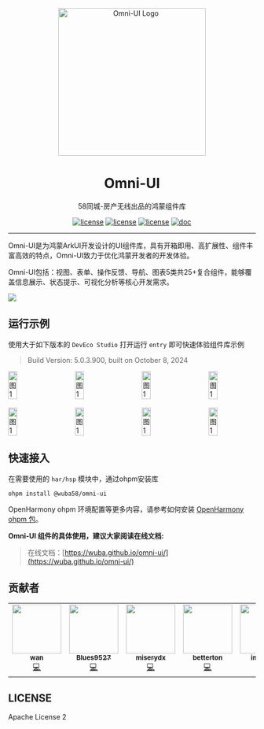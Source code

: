 <div align="center">
  <a href="https://wuba.github.io/omni-ui">
    <img width="300" src="https://pic1.58cdn.com.cn/nowater/frs/n_v3be298af75a694c31a4fef8b1f33a3eaa.png" alt="Omni-UI Logo">
  </a>
  <h1>Omni-UI</h1>
</div>

<div align="center">
58同城-房产无线出品的鸿蒙组件库

<a href="https://github.com/wuba/omni-ui"><img src="https://img.shields.io/badge/ohpm-1.0.1-orange.svg" alt="license"></a>
<a href="https://github.com/wuba/omni-ui"><img src="https://img.shields.io/badge/platform-harmony-blue.svg" alt="license"></a>
<a href="https://github.com/wuba/omni-ui/LICENSE"><img src="https://img.shields.io/badge/license-Apache License 2-green.svg" alt="license"></a>
<a href="https://wuba.github.io/omni-ui"><img src="https://img.shields.io/badge/doc-omniui-blue.svg" alt="doc"></a>

</div>

---

Omni-UI是为鸿蒙ArkUI开发设计的UI组件库，具有开箱即用、高扩展性、组件丰富高效的特点，Omni-UI致力于优化鸿蒙开发者的开发体验。

Omni-UI包括：视图、表单、操作反馈、导航、图表5类共25+复合组件，能够覆盖信息展示、状态提示、可视化分析等核心开发需求。

![](https://pic5.58cdn.com.cn/nowater/frs/n_v3720c0d0145af4923bd9f274101654bb1.png)

## 运行示例

使用大于如下版本的 `DevEco Studio` 打开运行 `entry` 即可快速体验组件库示例
> Build Version: 5.0.3.900, built on October 8, 2024

<div style="display: flex; justify-content: space-between;">
  <img src="https://pic4.58cdn.com.cn/nowater/frs/n_v3490d7c445be34be89e32393e9e2a1ad9.png" alt="图1" style="width: 19%;">
  <img src="https://pic3.58cdn.com.cn/nowater/frs/n_v33b3cfff752484741829f90dd3638ce6d.png" alt="图1" style="width: 19%;">
  <img src="https://pic7.58cdn.com.cn/nowater/frs/n_v32923388aa82044508a9268dbc96e729e.png" alt="图1" style="width: 19%;">
  <img src="https://pic3.58cdn.com.cn/nowater/frs/n_v3a9d569ae051d4574bb5164895d3962c3.png" alt="图1" style="width: 19%;">
</div>

<br/>

<div style="display: flex; justify-content: space-between;">
  <img src="https://pic3.58cdn.com.cn/nowater/frs/n_v38bfdb2d4e5014768a0b804f96df3cd60.png" alt="图1" style="width: 19%;">
  <img src="https://pic6.58cdn.com.cn/nowater/frs/n_v3ca273515a4bf4b23bf24fceae9c13e9c.png" alt="图1" style="width: 19%;">
  <img src="https://pic2.58cdn.com.cn/nowater/frs/n_v33d11ff6f6c74413a8cfabf446a076414.png" alt="图1" style="width: 19%;">
  <img src="https://pic3.58cdn.com.cn/nowater/frs/n_v3e23b6425c0df4e908a76f9aeae7aecb0.png" alt="图1" style="width: 19%;">
</div>

## 快速接入

在需要使用的 `har/hsp` 模块中，通过ohpm安装库
```
ohpm install @wuba58/omni-ui
```
OpenHarmony ohpm 环境配置等更多内容，请参考如何安装 [OpenHarmony ohpm 包](https://ohpm.openharmony.cn/#/cn/help/downloadandinstall)。

**Omni-UI 组件的具体使用，建议大家阅读在线文档:**

> 在线文档：[https://wuba.github.io/omni-ui/](https://wuba.github.io/omni-ui/)
> 
## 贡献者

<!-- ALL-CONTRIBUTORS-LIST:START - Do not remove or modify this section -->
<!-- prettier-ignore-start -->
<!-- markdownlint-disable -->
<table>
  <tr>
    <td align="center"><a href="https://github.com/wanbing"><img src="https://avatars.githubusercontent.com/u/7804234?v=4?s=100" width="100px;" alt=""/><br /><sub><b>wan</b></sub></a><br /><a href="https://github.com/wuba/omni-ui/commits?author=wanbing" title="Code">💻</a></td>
    <td align="center"><a href="https://github.com/Blues9527"><img src="https://avatars.githubusercontent.com/u/35455720?v=4?s=100" width="100px;" alt=""/><br /><sub><b>Blues9527</b></sub></a><br /><a href="https://github.com/wuba/omni-ui/commits?author=Blues9527" title="Code">💻</a></td>
    <td align="center"><a href="https://github.com/miserydx"><img src="https://avatars.githubusercontent.com/u/17892391?v=4?s=100" width="100px;" alt=""/><br /><sub><b>miserydx</b></sub></a><br /><a href="https://github.com/wuba/omni-ui/commits?author=miserydx" title="Code">💻</a></td>
    <td align="center"><a href="https://github.com/betterton"><img src="https://avatars.githubusercontent.com/u/15278601?v=4?s=100" width="100px;" alt=""/><br /><sub><b>betterton</b></sub></a><br /><a href="https://github.com/wuba/omni-ui/commits?author=betterton" title="Code">💻</a></td>
    <td align="center"><a href="https://github.com/imyeego"><img src="https://avatars.githubusercontent.com/u/7095685?v=4?s=100" width="100px;" alt=""/><br /><sub><b>imyeego</b></sub></a><br /><a href="https://github.com/wuba/omni-ui/commits?author=imyeego" title="Code">💻</a></td>
    <td align="center"><a href="https://github.com/shuchaia"><img src="https://avatars.githubusercontent.com/u/48520485?v=4?s=100" width="100px;" alt=""/><br /><sub><b>shuchaia</b></sub></a><br /><a href="https://github.com/wuba/omni-ui/commits?author=shuchaia" title="Code">💻</a></td>
  </tr>
</table>

<!-- markdownlint-restore -->
<!-- prettier-ignore-end -->

<!-- ALL-CONTRIBUTORS-LIST:END -->

## LICENSE
Apache License 2